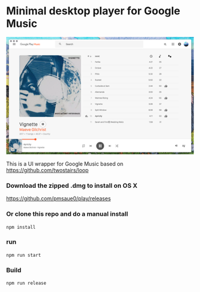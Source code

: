 # Minimal desktop player for Google Music
![Screenshot](screenshot.png "Screenshot")

This is a UI wrapper for Google Music based on https://github.com/twostairs/loop

### Download the zipped .dmg to install on OS X
https://github.com/pmsaue0/play/releases

### Or clone this repo and do a manual install
```
npm install
```
### run
```
npm run start
```
### Build
```
npm run release
```
